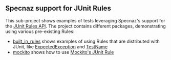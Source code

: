 Specnaz support for JUnit Rules
-------------------------------

This sub-project shows examples of tests leveraging Specnaz's support for the [JUnit Rules API](https://github.com/junit-team/junit4/wiki/rules).
The project contains different packages, demonstrating using various pre-existing Rules:

* [built_in_rules](src/test/java/built_in_rules) shows examples of using Rules that are distributed with JUnit,
   like [ExpectedException](http://junit.org/junit4/javadoc/4.12/org/junit/rules/ExpectedException.html)
   and [TestName](http://junit.org/junit4/javadoc/4.12/org/junit/rules/TestName.html)
* [mockito](src/test/java/mockito) shows how to use [Mockito's JUnit Rule](https://static.javadoc.io/org.mockito/mockito-core/1.10.19/org/mockito/junit/MockitoRule.html)
